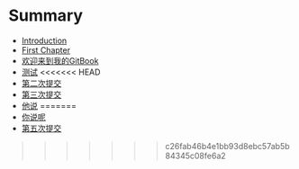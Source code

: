 ﻿# Summary

* [Introduction](README.md)
* [First Chapter](chapter1.md)
* [欢迎来到我的GitBook](huan-ying-lai-dao-wo-de-gitbook.md)
* [测试](ce-shi.md)
<<<<<<< HEAD
* [第二次提交](SECOND.md)
* [第三次提交](THIRD.md)
* [他说](ta-shuo.md)
=======
* [你说呢](ni-shuo-ni.md)
* [第五次提交](FIVE.md)
>>>>>>> c26fab46b4e1bb93d8ebc57ab5b84345c08fe6a2

